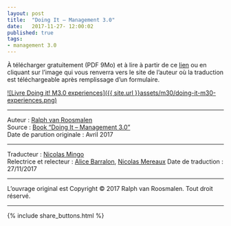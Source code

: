 ```yaml
---
layout: post
title:  "Doing It – Management 3.0"
date:   2017-11-27- 12:00:02
published: true
tags: 
- management 3.0
---
```


À télécharger gratuitement (PDF 9Mo) et à lire à partir de ce [lien](https://agilestrides.com/doing-it-management-3-0/) ou en cliquant sur l’image qui vous renverra vers le site de l’auteur où la traduction est téléchargeable après remplissage d’un formulaire.

[![Livre Doing it! M3.0 experiences]({{ site.url }}assets/m30/doing-it-m30-experiences.png)](https://agilestrides.com/doing-it-management-3-0/)


---
Auteur : [Ralph van Roosmalen](https://agilestrides.com/about/ralph-van-roosmalen/)  
Source : [Book “Doing It – Management 3.0”](https://agilestrides.com/doing-it-management-3-0/)  
Date de parution originale : Avril 2017  

---
Traducteur : [Nicolas Mingo](http://www.les-traducteurs-agiles.org/traducteurs/)  
Relectrice et relecteur : [Alice Barralon](https://twitter.com/a_barralon), [Nicolas Mereaux](http://www.les-traducteurs-agiles.org/traducteurs/)
Date de traduction : 27/11/2017  

---

L’ouvrage original est Copyright   ©   2017   Ralph   van   Roosmalen.   Tout   droit   réservé.

---

{% include share_buttons.html %}




